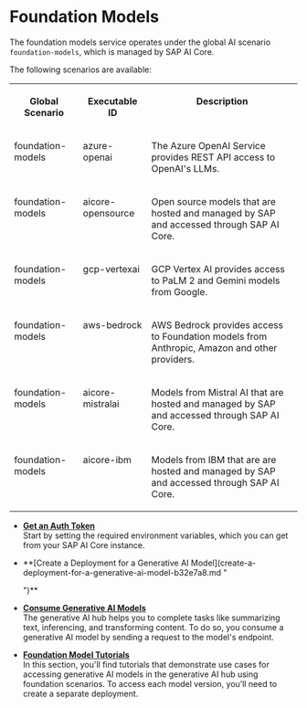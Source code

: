 <!-- loio2d981fb192f84837a64df26b4983156f -->

# Foundation Models

The foundation models service operates under the global AI scenario `foundation-models`, which is managed by SAP AI Core.

The following scenarios are available:


<table>
<tr>
<th valign="top">

Global Scenario

</th>
<th valign="top">

Executable ID

</th>
<th valign="top">

Description

</th>
</tr>
<tr>
<td valign="top">

foundation-models

</td>
<td valign="top">

azure-openai

</td>
<td valign="top">

The Azure OpenAI Service provides REST API access to OpenAI's LLMs.

</td>
</tr>
<tr>
<td valign="top">

foundation-models

</td>
<td valign="top">

aicore-opensource

</td>
<td valign="top">

Open source models that are hosted and managed by SAP and accessed through SAP AI Core.

</td>
</tr>
<tr>
<td valign="top">

foundation-models

</td>
<td valign="top">

gcp-vertexai

</td>
<td valign="top">

GCP Vertex AI provides access to PaLM 2 and Gemini models from Google.

</td>
</tr>
<tr>
<td valign="top">

foundation-models

</td>
<td valign="top">

aws-bedrock

</td>
<td valign="top">

AWS Bedrock provides access to Foundation models from Anthropic, Amazon and other providers.

</td>
</tr>
<tr>
<td valign="top">

foundation-models

</td>
<td valign="top">

aicore-mistralai

</td>
<td valign="top">

Models from Mistral AI that are hosted and managed by SAP and accessed through SAP AI Core.

</td>
</tr>
<tr>
<td valign="top">

foundation-models

</td>
<td valign="top">

aicore-ibm

</td>
<td valign="top">

Models from IBM that are are hosted and managed by SAP and accessed through SAP AI Core.

</td>
</tr>
</table>

-   **[Get an Auth Token](get-an-auth-token-5ec7ec0.md "Start by setting the required environment variables, which you can get from your SAP AI Core instance.")**  
Start by setting the required environment variables, which you can get from your SAP AI Core instance.
-   **[Create a Deployment for a Generative AI Model](create-a-deployment-for-a-generative-ai-model-b32e7a8.md "
		
	")**  

-   **[Consume Generative AI Models](consume-generative-ai-models-bf0373b.md "The generative AI hub helps you
		to complete tasks like summarizing text, inferencing, and transforming content. To do so,
		you consume a generative AI model by sending a request to the model's endpoint.")**  
The generative AI hub helps you to complete tasks like summarizing text, inferencing, and transforming content. To do so, you consume a generative AI model by sending a request to the model's endpoint.
-   **[Foundation Model Tutorials](foundation-model-tutorials-47cedb9.md "In this section, you'll find tutorials that demonstrate use cases for accessing
		generative AI models in the generative AI hub using foundation
		scenarios. To access each model version, you’ll need to create a separate
		deployment.")**  
In this section, you'll find tutorials that demonstrate use cases for accessing generative AI models in the generative AI hub using foundation scenarios. To access each model version, you’ll need to create a separate deployment.


